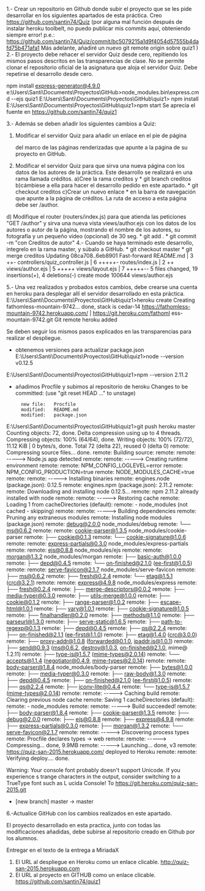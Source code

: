 
1.- Crear un repositorio en Github donde subir el proyecto que se les pide desarrollar en los siguientes apartados de esta práctica.
Creo
https://github.com/santin74/Quiz
(por alguna mal función después de instalar heroku toolbelt, no puedo publicar mis commits aquí, obteniendo siempre error! p.e.:
https://github.com/santin74/Quiz/commit/bc5079215a1d9f4054d57555b4dafd75b471afa1
Más adelante, añadiré un nuevo git remote origin sobre quiz1
)
2.- El proyecto debe rehacer  el servidor Quiz desde cero, repitiendo los mismos pasos descritos en las transparencias de clase. No se permite clonar el repositorio oficial de la asignatura que aloja el servidor Quiz. Debe repetirse el desarrollo desde cero.

npm install express-generator@4.9.0
e:\Users\Santi\Documents\Proyectos\GitHub>node_modules\.bin\express.cmd  --ejs quiz1
E:\Users\Santi\Documents\Proyectos\GitHub\quiz1> npm install
E:\Users\Santi\Documents\Proyectos\GitHub\quiz1>npm start
Se aprecia el fuente en
https://github.com/santin74/quiz1

3.- Además se deben añadir los siguientes cambios a Quiz:

1) Modificar el servidor Quiz para añadir un enlace en el píe de página <footer> del marco de las páginas renderizadas que apunte a la página de su proyecto en GitHub.

2) Modificar el servidor Quiz para que sirva una nueva página con los datos de los autores de la práctica. Este desarrollo se realizará en una rama llamada créditos.
	a)Cree la rama creditos y
		 *  git branch creditos
	b)cámbiese a ella para hacer el desarrollo pedido en este apartado.
		* git checkout creditos
	c)Crear un nuevo enlace
		   * en la barra de navegación que apunte a la página de créditos. La ruta de acceso a esta página debe ser /author.

  d) Modifique el router (routers/index.js) para que atienda las peticiones "GET /author" y sirva una nueva vista views/author.ejs con los datos de los autores o autor de la página, mostrando el nombre de los autores, su fotografía y un pequeño video (opcional) de 30 seg.
     * git add .
     * git commit -m "con Creditos de autor"
4.- Cuando se haya terminado este desarrollo, integrelo en la rama master, y súbalo a GitHub.
		* git checkout master
		* git merge creditos
Updating 08ca708..6eb8901
Fast-forward
 README.md                      | 3 ++-
 controllers/quiz_controller.js | 6 +++++-
 routes/index.js                | 2 ++
 views/author.ejs               | 5 +++++
 views/layout.ejs               | 7 +++++--
 5 files changed, 19 insertions(+), 4 deletions(-)
 create mode 100644 views/author.ejs

5.- Una vez realizados y probados estos cambios, debe crearse una cuenta en heroku para desplegar allí el servidor desarrollado en esta práctica.
    E:\Users\Santi\Documents\Proyectos\GitHub\quiz1>heroku create
Creating fathomless-mountain-9742... done, stack is cedar-14
https://fathomless-mountain-9742.herokuapp.com/ | https://git.heroku.com/fathoml
ess-mountain-9742.git
Git remote heroku added

Se deben seguir los mismos pasos explicados en las transparencias para realizar el despliegue.
* obtenemos  versiones para actualizar package.json
E:\Users\Santi\Documents\Proyectos\GitHub\quiz1>node --version
v0.12.5

E:\Users\Santi\Documents\Proyectos\GitHub\quiz1>npm --version
2.11.2

* añadimos Procfile y subimos al repositorio de heroku
Changes to be committed:
  (use "git reset HEAD <file>..." to unstage)

        new file:   Procfile
        modified:   README.md
        modified:   package.json
E:\Users\Santi\Documents\Proyectos\GitHub\quiz1>git push heroku master
Counting objects: 72, done.
Delta compression using up to 4 threads.
Compressing objects: 100% (64/64), done.
Writing objects: 100% (72/72), 11.12 KiB | 0 bytes/s, done.
Total 72 (delta 22), reused 0 (delta 0)
remote: Compressing source files... done.
remote: Building source:
remote:
remote: -----> Node.js app detected
remote:
remote: -----> Creating runtime environment
remote:
remote:        NPM_CONFIG_LOGLEVEL=error
remote:        NPM_CONFIG_PRODUCTION=true
remote:        NODE_MODULES_CACHE=true
remote:
remote: -----> Installing binaries
remote:        engines.node (package.json):  0.12.5
remote:        engines.npm (package.json):   2.11.2
remote:
remote:        Downloading and installing node 0.12.5...
remote:        npm 2.11.2 already installed with node
remote:
remote: -----> Restoring cache
remote:        Loading 1 from cacheDirectories (default):
remote:        - node_modules (not cached - skipping)
remote:
remote: -----> Building dependencies
remote:        Pruning any extraneous modules
remote:        Installing node modules (package.json)
remote:        debug@2.0.0 node_modules/debug
remote:        └── ms@0.6.2
remote:
remote:        cookie-parser@1.3.5 node_modules/cookie-parser
remote:        ├── cookie@0.1.3
remote:        └── cookie-signature@1.0.6
remote:
remote:        express-partials@0.3.0 node_modules/express-partials
remote:
remote:        ejs@0.8.8 node_modules/ejs
remote:
remote:        morgan@1.3.2 node_modules/morgan
remote:        ├── basic-auth@1.0.0
remote:        ├── depd@0.4.5
remote:        └── on-finished@2.1.0 (ee-first@1.0.5)
remote:
remote:        serve-favicon@2.1.7 node_modules/serve-favicon
remote:        ├── ms@0.6.2
remote:        ├── fresh@0.2.4
remote:        └── etag@1.5.1 (crc@3.2.1)
remote:
remote:        express@4.9.8 node_modules/express
remote:        ├── fresh@0.2.4
remote:        ├── merge-descriptors@0.0.2
remote:        ├── media-typer@0.3.0
remote:        ├── utils-merge@1.0.0
remote:        ├── cookie@0.1.2
remote:        ├── range-parser@1.0.2
remote:        ├── escape-html@1.0.1
remote:        ├── vary@1.0.1
remote:        ├── cookie-signature@1.0.5
remote:        ├── finalhandler@0.2.0
remote:        ├── methods@1.1.0
remote:        ├── parseurl@1.3.0
remote:        ├── serve-static@1.6.5
remote:        ├── path-to-regexp@0.1.3
remote:        ├── depd@0.4.5
remote:        ├── qs@2.2.4
remote:        ├── on-finished@2.1.1 (ee-first@1.1.0)
remote:        ├── etag@1.4.0 (crc@3.0.0)
remote:        ├── proxy-addr@1.0.8 (forwarded@0.1.0, ipaddr.js@1.0.1)
remote:        ├── send@0.9.3 (ms@0.6.2, destroy@1.0.3, on-finished@2.1.0, mime@
1.2.11)
remote:        ├── type-is@1.5.7 (mime-types@2.0.14)
remote:        └── accepts@1.1.4 (negotiator@0.4.9, mime-types@2.0.14)
remote:
remote:        body-parser@1.8.4 node_modules/body-parser
remote:        ├── bytes@1.0.0
remote:        ├── media-typer@0.3.0
remote:        ├── raw-body@1.3.0
remote:        ├── depd@0.4.5
remote:        ├── on-finished@2.1.0 (ee-first@1.0.5)
remote:        ├── qs@2.2.4
remote:        ├── iconv-lite@0.4.4
remote:        └── type-is@1.5.7 (mime-types@2.0.14)
remote:
remote: -----> Caching build
remote:        Clearing previous node cache
remote:        Saving 1 cacheDirectories (default):
remote:        - node_modules
remote:
remote: -----> Build succeeded!
remote:        ├── body-parser@1.8.4
remote:        ├── cookie-parser@1.3.5
remote:        ├── debug@2.0.0
remote:        ├── ejs@0.8.8
remote:        ├── express@4.9.8
remote:        ├── express-partials@0.3.0
remote:        ├── morgan@1.3.2
remote:        └── serve-favicon@2.1.7
remote:
remote: -----> Discovering process types
remote:        Procfile declares types -> web
remote:
remote: -----> Compressing... done, 9.9MB
remote: -----> Launching... done, v3
remote:        https://quiz-san-2015.herokuapp.com/ deployed to Heroku
remote:
remote: Verifying deploy.... done.

Warning: Your console font probably doesn't support Unicode. If you experience s
trange characters in the output, consider switching to a TrueType font such as L
ucida Console!
To https://git.heroku.com/quiz-san-2015.git
 * [new branch]      master -> master

6.-Actualice GitHub con los cambios realizados en este apartado.

El proyecto desarrollado en esta practica, junto con todas las modificaciones añadidas, debe subirse al repositorio creado en Github por los alumnos.

Entregar en el texto de la entrega a MiriadaX

1) El URL al despliegue en Heroku como un enlace clicable.
http://quiz-san-2015.herokuapp.com
2) El URL al proyecto en GITHUB como un enlace clicable.
https://github.com/santin74/quiz1

